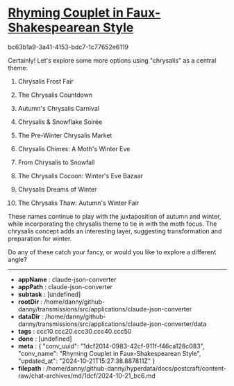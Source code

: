 # [Rhyming Couplet in Faux-Shakespearean Style](https://claude.ai/chat/1dcf2014-0983-42cf-911f-f46ca128c083)

bc63b1a9-3a41-4153-bdc7-1c77652e6119

 Certainly! Let's explore some more options using "chrysalis" as a central theme:

1. Chrysalis Frost Fair

2. The Chrysalis Countdown

3. Autumn's Chrysalis Carnival

4. Chrysalis & Snowflake Soirée

5. The Pre-Winter Chrysalis Market

6. Chrysalis Chimes: A Moth's Winter Eve

7. From Chrysalis to Snowfall

8. The Chrysalis Cocoon: Winter's Eve Bazaar

9. Chrysalis Dreams of Winter

10. The Chrysalis Thaw: Autumn's Winter Fair

These names continue to play with the juxtaposition of autumn and winter, while incorporating the chrysalis theme to tie in with the moth focus. The chrysalis concept adds an interesting layer, suggesting transformation and preparation for winter.

Do any of these catch your fancy, or would you like to explore a different angle?

---

* **appName** : claude-json-converter
* **appPath** : claude-json-converter
* **subtask** : [undefined]
* **rootDir** : /home/danny/github-danny/transmissions/src/applications/claude-json-converter
* **dataDir** : /home/danny/github-danny/transmissions/src/applications/claude-json-converter/data
* **tags** : ccc10.ccc20.ccc30.ccc40.ccc50
* **done** : [undefined]
* **meta** : {
  "conv_uuid": "1dcf2014-0983-42cf-911f-f46ca128c083",
  "conv_name": "Rhyming Couplet in Faux-Shakespearean Style",
  "updated_at": "2024-10-21T15:27:38.887811Z"
}
* **filepath** : /home/danny/github-danny/hyperdata/docs/postcraft/content-raw/chat-archives/md/1dcf/2024-10-21_bc6.md